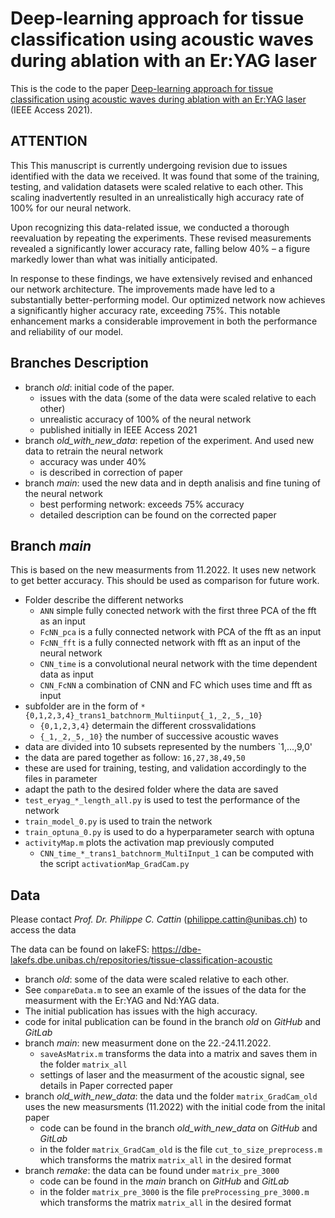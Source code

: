 # Deep-learning approach for tissue classification using acoustic waves during ablation with an Er:YAG laser
This is the code to the paper [Deep-learning approach for tissue classification using acoustic waves during ablation with an Er:YAG laser](https://doi.org/10.1109/ACCESS.2021.3113055) (IEEE Access 2021).

## ATTENTION
This This manuscript is currently undergoing revision due to issues identified with the data we received.
It was found that some of the training, testing, and validation datasets were scaled relative to each other. 
This scaling inadvertently resulted in an unrealistically high accuracy rate of 100% for our neural network.

Upon recognizing this data-related issue, we conducted a thorough reevaluation by repeating the experiments. 
These revised measurements revealed a significantly lower accuracy rate, falling below 40% – a figure markedly lower than what was initially anticipated.

In response to these findings, we have extensively revised and enhanced our network architecture. 
The improvements made have led to a substantially better-performing model. 
Our optimized network now achieves a significantly higher accuracy rate, exceeding 75%. 
This notable enhancement marks a considerable improvement in both the performance and reliability of our model.

## Branches Description
* branch *old*: initial code of the paper. 
    * issues with the data (some of the data were scaled relative to each other)
    * unrealistic accuracy of 100% of the neural network
    * published initially in IEEE Access 2021
* branch *old_with_new_data*: repetion of the experiment. And used new data to retrain the neural network
    * accuracy was under 40% 
    * is described in correction of paper
* branch *main*: used the new data and in depth analisis and fine tuning of the neural network
    * best performing network: exceeds 75% accuracy
    * detailed description can be found on the corrected paper


## Branch *main*
This is based on the new measurments from 11.2022. It uses new network to get better accuracy. This should be used as comparison for future work.
* Folder describe the different networks
    * `ANN` simple fully conected network with the first three PCA of the fft as an input
    * `FcNN_pca` is a fully connected network with PCA of the fft as an input
    * `FcNN_fft` is a fully connected network with fft as an input of the neural network
    * `CNN_time` is a convolutional neural network with the time dependent data as input
    * `CNN_FcNN` a combination of CNN and FC which uses time and fft as input
* subfolder are in the form of `*{0,1,2,3,4}_trans1_batchnorm_Multiinput{_1,_2,_5,_10}`
    * `{0,1,2,3,4}` determain the different crossvalidations
    * `{_1,_2,_5,_10}` the number of successive acoustic waves
* data are divided into 10 subsets represented by the numbers `1,...,9,0'
* the data are pared together as follow: `16,27,38,49,50`
* these are used for training, testing, and validation accordingly to the files in parameter
* adapt the path to the desired folder where the data are saved
* `test_eryag_*_length_all.py` is used to test the performance of the network
* `train_model_0.py` is used to train the network 
* `train_optuna_0.py` is used to do a hyperparameter search with optuna 
* `activityMap.m` plots the activation map previously computed 
    * `CNN_time_*_trans1_batchnorm_MultiInput_1` can be computed with the script `activationMap_GradCam.py`




## Data
Please contact *Prof. Dr. Philippe C. Cattin* (philippe.cattin@unibas.ch) to access the data

The data can be found on lakeFS: https://dbe-lakefs.dbe.unibas.ch/repositories/tissue-classification-acoustic 
* branch *old*: some of the data were scaled relative to each other. 
* See `compareData.m` to see an examle of the issues of the data for the measurment with the Er:YAG and Nd:YAG data. 
* The initial publication has issues with the high accuracy. 
* code for inital publication can be found in the branch *old* on *GitHub* and *GitLab*
* branch *main*: new measurment done on the 22.-24.11.2022.
    * `saveAsMatrix.m` transforms the data into a matrix and saves them in the folder `matrix_all` 
    * settings of laser and the measurment of the acoustic signal, see details in Paper corrected paper
* branch *old_with_new_data*: the data und the folder `matrix_GradCam_old` uses the new measursments (11.2022) with the initial code from the inital paper
    * code can be found in the branch *old_with_new_data* on *GitHub* and *GitLab*
    * in the folder `matrix_GradCam_old` is the file `cut_to_size_preprocess.m` which transforms the matrix `matrix_all` in the desired format
* branch *remake*: the data can be found under `matrix_pre_3000` 
    * code can be found in the *main* branch on *GitHub* and *GitLab*
    * in the folder `matrix_pre_3000` is the file `preProcessing_pre_3000.m` which transforms the matrix `matrix_all` in the desired format




